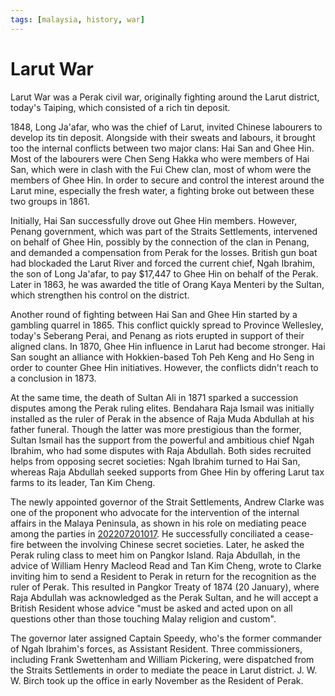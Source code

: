 ```yaml
---
tags: [malaysia, history, war]
---
```


# Larut War

Larut War was a Perak civil war, originally fighting around the Larut district,
today's Taiping, which consisted of a rich tin deposit.

1848, Long Ja'afar, who was the chief of Larut, invited Chinese labourers to
develop its tin deposit. Alongside with their sweats and labours, it brought too
the internal conflicts between two major clans: Hai San and Ghee Hin. Most of
the labourers were Chen Seng Hakka who were members of Hai San, which were in
clash with the Fui Chew clan, most of whom were the members of Ghee Hin. In
order to secure and control the interest around the Larut mine, especially the
fresh water, a fighting broke out between these two groups in 1861.

Initially, Hai San successfully drove out Ghee Hin members. However, Penang
government, which was part of the Straits Settlements, intervened on behalf of
Ghee Hin, possibly by the connection of the clan in Penang, and demanded a
compensation from Perak for the losses. British gun boat had blockaded the Larut
River and forced the current chief, Ngah Ibrahim, the son of Long Ja'afar, to
pay $17,447 to Ghee Hin on behalf of the Perak. Later in 1863, he was awarded
the title of Orang Kaya Menteri by the Sultan, which strengthen his control on
the district.

Another round of fighting between Hai San and Ghee Hin started by a gambling
quarrel in 1865. This conflict quickly spread to Province Wellesley, today's
Seberang Perai, and Penang as riots erupted in support of their aligned clans.
In 1870, Ghee Hin influence in Larut had become stronger. Hai San sought an
alliance with Hokkien-based Toh Peh Keng and Ho Seng in order to counter Ghee
Hin initiatives. However, the conflicts didn't reach to a conclusion in 1873.

At the same time, the death of Sultan Ali in 1871 sparked a succession disputes
among the Perak ruling elites. Bendahara Raja Ismail was initially installed as
the ruler of Perak in the absence of Raja Muda Abdullah at his father funeral.
Though the latter was more prestigious than the former, Sultan Ismail has the
support from the powerful and ambitious chief Ngah Ibrahim, who had some
disputes with Raja Abdullah. Both sides recruited helps from opposing secret
societies: Ngah Ibrahim turned to Hai San, whereas Raja Abdullah seeked supports
from Ghee Hin by offering Larut tax farms to its leader, Tan Kim Cheng.

The newly appointed governor of the Strait Settlements, Andrew Clarke was one of
the proponent who advocate for the intervention of the internal affairs in the
Malaya Peninsula, as shown in his role on mediating peace among the parties in
[202207201017](202207201017.md). He successfully conciliated a cease-fire
between the involving Chinese secret societies. Later, he asked the Perak ruling
class to meet him on Pangkor Island. Raja Abdullah, in the advice of William
Henry Macleod Read and Tan Kim Cheng, wrote to Clarke inviting him to send a
Resident to Perak in return for the recognition as the ruler of Perak. This
resulted in Pangkor Treaty of 1874 (20 January), where Raja Abdullah was
acknowledged as the Perak Sultan, and he will accept a British Resident whose
advice "must be asked and acted upon on all questions other than those touching
Malay religion and custom".

The governor later assigned Captain Speedy, who's the former commander of Ngah
Ibrahim's forces, as Assistant Resident. Three commissioners, including Frank
Swettenham and William Pickering, were dispatched from the Straits Settlements
in order to mediate the peace in Larut district. J. W. W. Birch took up the
office in early November as the Resident of Perak.
